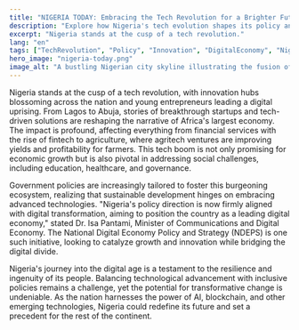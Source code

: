 ```yaml
---
title: "NIGERIA TODAY: Embracing the Tech Revolution for a Brighter Future"
description: "Explore how Nigeria's tech evolution shapes its policy and societal landscapes."
excerpt: "Nigeria stands at the cusp of a tech revolution."
lang: "en"
tags: ["TechRevolution", "Policy", "Innovation", "DigitalEconomy", "Nigeria"]
hero_image: "nigeria-today.png"
image_alt: "A bustling Nigerian city skyline illustrating the fusion of technology and daily life"
---
```


Nigeria stands at the cusp of a tech revolution, with innovation hubs blossoming across the nation and young entrepreneurs leading a digital uprising. From Lagos to Abuja, stories of breakthrough startups and tech-driven solutions are reshaping the narrative of Africa's largest economy. The impact is profound, affecting everything from financial services with the rise of fintech to agriculture, where agritech ventures are improving yields and profitability for farmers. This tech boom is not only promising for economic growth but is also pivotal in addressing social challenges, including education, healthcare, and governance.

Government policies are increasingly tailored to foster this burgeoning ecosystem, realizing that sustainable development hinges on embracing advanced technologies. "Nigeria's policy direction is now firmly aligned with digital transformation, aiming to position the country as a leading digital economy," stated Dr. Isa Pantami, Minister of Communications and Digital Economy. The National Digital Economy Policy and Strategy (NDEPS) is one such initiative, looking to catalyze growth and innovation while bridging the digital divide.

Nigeria's journey into the digital age is a testament to the resilience and ingenuity of its people. Balancing technological advancement with inclusive policies remains a challenge, yet the potential for transformative change is undeniable. As the nation harnesses the power of AI, blockchain, and other emerging technologies, Nigeria could redefine its future and set a precedent for the rest of the continent.